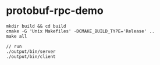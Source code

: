 # protobuf-rpc-demo

```
mkdir build && cd build
cmake -G 'Unix Makefiles' -DCMAKE_BUILD_TYPE='Release' ..
make all

// run
./output/bin/server
./output/bin/client
```

